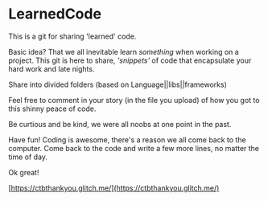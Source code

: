 # LearnedCode

This is a git for sharing 'learned' code.

Basic idea? That we all inevitable learn *something* when working on a project. This git is here to share, *'snippets'* of code that encapsulate your hard work and late nights. 

Share into divided folders (based on Language||libs||frameworks)

Feel free to comment in your story (in the file you upload) of how you got to this shinny peace of code.


Be curtious and be kind, we were all noobs at one point in the past.


Have fun! Coding is awesome, there's a reason we all come back to the computer. Come back to the code and write a few more lines, no matter the time of day.


Ok great!



[https://ctbthankyou.glitch.me/](https://ctbthankyou.glitch.me/)
